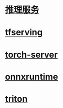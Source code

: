 
# [推理服务](https://github.com/tencentmusic/cube-studio/wiki/%E6%A8%A1%E5%9E%8B%E6%8E%A8%E7%90%86)

# [tfserving](https://github.com/tencentmusic/cube-studio/wiki/tfserving-%E6%8E%A8%E7%90%86%E6%9C%8D%E5%8A%A1)

# [torch-server](https://github.com/tencentmusic/cube-studio/wiki/torch-server-%E6%8E%A8%E7%90%86%E6%9C%8D%E5%8A%A1)

# [onnxruntime]()

# [triton](https://github.com/tencentmusic/cube-studio/wiki/triton-%E6%8E%A8%E7%90%86%E6%9C%8D%E5%8A%A1)




